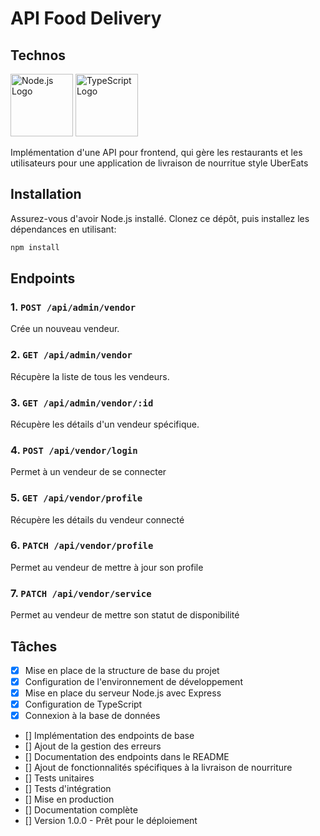 # API Food Delivery

## Technos
<img src="https://upload.wikimedia.org/wikipedia/commons/thumb/7/7e/Node.js_logo_2015.svg/2560px-Node.js_logo_2015.svg.png" alt="Node.js Logo" width="100" />
<img src="https://upload.wikimedia.org/wikipedia/commons/thumb/4/4c/Typescript_logo_2020.svg/2048px-Typescript_logo_2020.svg.png" alt="TypeScript Logo" width="100" />

Implémentation d'une API pour frontend, qui gère les restaurants et les utilisateurs pour une application de livraison de nourritue style UberEats

## Installation

Assurez-vous d'avoir Node.js installé. Clonez ce dépôt, puis installez les dépendances en utilisant:

```bash
npm install
```

## Endpoints
### 1. `POST /api/admin/vendor`
Crée un nouveau vendeur.

### 2. `GET /api/admin/vendor`
Récupère la liste de tous les vendeurs.

### 3. `GET /api/admin/vendor/:id`
Récupère les détails d'un vendeur spécifique.

### 4. `POST /api/vendor/login`
Permet à un vendeur de se connecter

### 5. `GET /api/vendor/profile`
Récupère les détails du vendeur connecté

### 6. `PATCH /api/vendor/profile`
Permet au vendeur de mettre à jour son profile

### 7. `PATCH /api/vendor/service`
Permet au vendeur de mettre son statut de disponibilité

## Tâches

* [X] Mise en place de la structure de base du projet
* [X] Configuration de l'environnement de développement
* [X] Mise en place du serveur Node.js avec Express
* [X] Configuration de TypeScript
* [X] Connexion à la base de données
* [] Implémentation des endpoints de base
* [] Ajout de la gestion des erreurs
* [] Documentation des endpoints dans le README
* [] Ajout de fonctionnalités spécifiques à la livraison de nourriture
* [] Tests unitaires
* [] Tests d'intégration
* [] Mise en production
* [] Documentation complète
* [] Version 1.0.0 - Prêt pour le déploiement